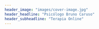 ```yaml
---
header_image: "images/cover-image.jpg"
header_headline: "Psicólogo Bruno Caruso"
header_subheadline: "Terapia Online"
---
```


